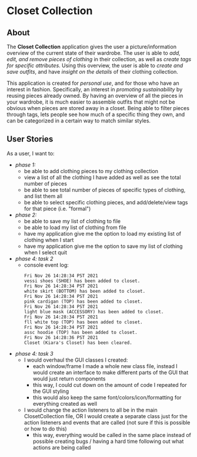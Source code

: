 # Closet Collection

## About
The **Closet Collection** application gives the user a picture/information overview of the current state of their wardrobe. The user is able to *add, edit, and remove pieces of clothing* in their collection, as well as *create tags for specific attributes*. Using this overview, the user is able to *create and save outfits*, and have *insight on the details* of their clothing collection.

This application is created for *personal use*, and for those who have an interest in fashion. Specifically, an interest in *promoting sustainability* by reusing pieces already owned. By having an overview of all the pieces in your wardrobe, it is much easier to assemble outfits that might not be obvious when pieces are stored away in a closet. Being able to filter pieces through tags, lets people see how much of a specific thing they own, and can be categorized in a certain way to match similar styles.

## User Stories
As a user, I want to:
- *phase 1:*
  - be able to add clothing pieces to my clothing collection
  - view a list of all the clothing I have added as well as see the total number of pieces
  - be able to see total number of pieces of specific types of clothing, and list them all
  - be able to select specific clothing pieces, and add/delete/view tags for that piece (i.e. "formal")
- *phase 2:*
  - be able to save my list of clothing to file
  - be able to load my list of clothing from file
  - have my application give me the option to load my existing list of clothing when I start
  - have my application give me the option to save my list of clothing when I select quit
- *phase 4: task 2*
  - console event log:
    ```
    Fri Nov 26 14:28:34 PST 2021
    vessi shoes (SHOE) has been added to closet.
    Fri Nov 26 14:28:34 PST 2021
    white skirt (BOTTOM) has been added to closet.
    Fri Nov 26 14:28:34 PST 2021
    pink cardigan (TOP) has been added to closet.
    Fri Nov 26 14:28:34 PST 2021
    light blue mask (ACCESSORY) has been added to closet.
    Fri Nov 26 14:28:34 PST 2021
    fll white top (TOP) has been added to closet.
    Fri Nov 26 14:28:34 PST 2021
    assc hoodie (TOP) has been added to closet.
    Fri Nov 26 14:28:36 PST 2021
    Closet (Kiara's Closet) has been cleared.
    ```
- *phase 4: task 3*
  - I would overhaul the GUI classes I created:
    - each window/frame I made a whole new class file, instead I would create an 
      interface to make different parts of the GUI that would just return components
    - this way, I could cut down on the amount of code I repeated for the GUI styling
    - this would also keep the same font/colors/icon/formatting for everything created as well
  - I would change the action listeners to all be in the main ClosetCollection file, OR
    I would create a separate class just for the action listeners and events that are called
    (not sure if this is possible or how to do this)
    - this way, everything would be called in the same place instead of possible creating bugs 
      / having a hard time following out what actions are being called